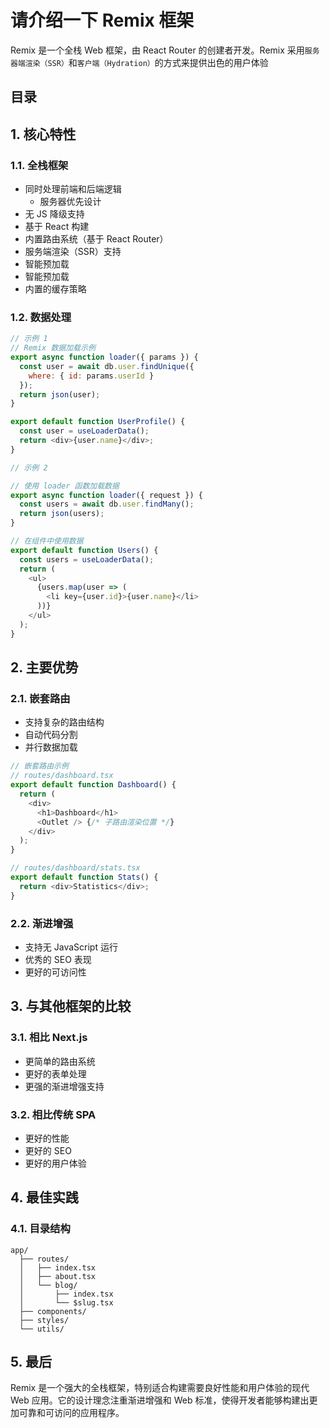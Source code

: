 
# 请介绍一下 Remix 框架


Remix 是一个全栈 Web 框架，由 React Router 的创建者开发。Remix 采用`服务器端渲染（SSR）`和`客户端（Hydration）`的方式来提供出色的用户体验



## 目录
<!-- toc -->
 ## 1. 核心特性 

### 1.1. 全栈框架

- 同时处理前端和后端逻辑
	- 服务器优先设计
- 无 JS 降级支持
- 基于 React 构建
- 内置路由系统（基于 React Router）
- 服务端渲染（SSR）支持
- 智能预加载
- 智能预加载
- 内置的缓存策略

### 1.2. 数据处理

```javascript
// 示例 1
// Remix 数据加载示例
export async function loader({ params }) {
  const user = await db.user.findUnique({
    where: { id: params.userId }
  });
  return json(user);
}

export default function UserProfile() {
  const user = useLoaderData();
  return <div>{user.name}</div>;
}

// 示例 2

// 使用 loader 函数加载数据
export async function loader({ request }) {
  const users = await db.user.findMany();
  return json(users);
}

// 在组件中使用数据
export default function Users() {
  const users = useLoaderData();
  return (
    <ul>
      {users.map(user => (
        <li key={user.id}>{user.name}</li>
      ))}
    </ul>
  );
}

```

## 2. 主要优势

### 2.1. 嵌套路由

- 支持复杂的路由结构
- 自动代码分割
- 并行数据加载

```javascript
// 嵌套路由示例
// routes/dashboard.tsx
export default function Dashboard() {
  return (
    <div>
      <h1>Dashboard</h1>
      <Outlet /> {/* 子路由渲染位置 */}
    </div>
  );
}

// routes/dashboard/stats.tsx
export default function Stats() {
  return <div>Statistics</div>;
}
```

### 2.2. 渐进增强

- 支持无 JavaScript 运行
- 优秀的 SEO 表现
- 更好的可访问性

## 3. 与其他框架的比较

### 3.1. 相比 Next.js

- 更简单的路由系统
- 更好的表单处理
- 更强的渐进增强支持 

### 3.2. 相比传统 SPA

- 更好的性能
- 更好的 SEO
- 更好的用户体验 

## 4. 最佳实践

### 4.1. 目录结构

```
app/
  ├── routes/
  │   ├── index.tsx
  │   ├── about.tsx
  │   └── blog/
  │       ├── index.tsx
  │       └── $slug.tsx
  ├── components/
  ├── styles/
  └── utils/
```


## 5. 最后

Remix 是一个强大的全栈框架，特别适合构建需要良好性能和用户体验的现代 Web 应用。它的设计理念注重渐进增强和 Web 标准，使得开发者能够构建出更加可靠和可访问的应用程序。